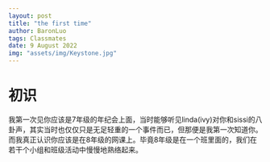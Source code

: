 ```yaml
---
layout: post
title: "the first time"
author: BaronLuo
tags: Classmates
date: 9 August 2022
img: "assets/img/Keystone.jpg"
---
```


# 初识
我第一次见你应该是7年级的年纪会上面，当时能够听见linda(ivy)对你和sissi的八卦声，其实当时也仅仅只是无足轻重的一个事件而已，但那便是我第一次知道你。而我真正认识你应该是在8年级的网课上。毕竟8年级是在一个班里面的，我们在若干个小组和班级活动中慢慢地熟络起来。